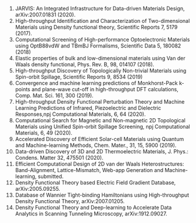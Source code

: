 1.	JARVIS: An Integrated Infrastructure for Data-driven Materials Design, arXiv:2007.01831 (2020).
2.	High-throughput Identification and Characterization of Two-dimensional Materials using Density functional theory, Scientific Reports 7, 5179 (2017).
3.	Computational Screening of High-performance Optoelectronic Materials using OptB88vdW and TBmBJ Formalisms, Scientific Data 5, 180082 (2018)
4.	Elastic properties of bulk and low-dimensional materials using Van der Waals density functional, Phys. Rev. B, 98, 014107 (2018).
5.	High-throughput Discovery of Topologically Non-trivial Materials using Spin-orbit Spillage, Scientific Reports 9, 8534 (2019)
6.	Convergence and machine learning predictions of Monkhorst-Pack k-points and plane-wave cut-off in high-throughput DFT calculations, Comp. Mat. Sci. 161, 300 (2019).
7.	High-throughput Density Functional Perturbation Theory and Machine Learning Predictions of Infrared, Piezoelectric and Dielectric Responses,npj Computational Materials, 6, 64 (2020).
8.	Computational Search for Magnetic and Non-magnetic 2D Topological Materials using Unified Spin-orbit Spillage Screening, npj Computational Materials, 6, 49 (2020).
9.	Accelerated Discovery of Efficient Solar-cell Materials using Quantum and Machine-learning Methods, Chem. Mater., 31, 15, 5900 (2019).
10.	Data-driven Discovery of 3D and 2D Thermoelectric Materials, J. Phys.: Condens. Matter 32, 475501 (2020).
11.	Efficient Computational Design of 2D van der Waals Heterostructures: Band-Alignment, Lattice-Mismatch, Web-app Generation and Machine-learning, submitted.
12.	Density Functional Theory based Electric Field Gradient Database, arXiv:2005.09255.
13.	Database of Wannier Tight-binding Hamiltonians using High-throughput Density Functional Theory, arXiv:2007.01205.
14.	Density Functional Theory and Deep-learning to Accelerate Data Analytics in Scanning Tunneling Microscopy, arXiv:1912.09027.
